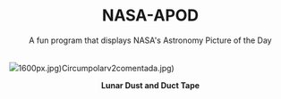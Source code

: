 <div align="center">
  <h1>
    NASA-APOD
  </h1>
</div>
  
<div align="center">
  A fun program that displays NASA's Astronomy Picture of the Day
</div>

<br>

![](https://apod.nasa.gov/apod/image/2503/AS17-137-20979.jpg)1600px.jpg)Circumpolarv2comentada.jpg)

<p align = "center">
  <b>Lunar Dust and Duct Tape</b>
</p>
